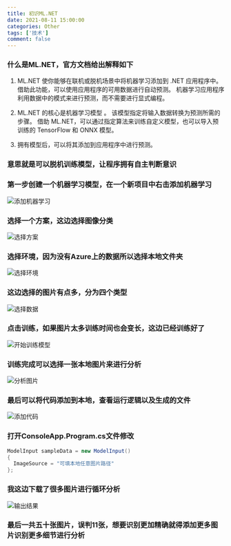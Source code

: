 ```yaml
---
title: 初识ML.NET
date: 2021-08-11 15:00:00
categories: Other
tags: ['技术'] 
comment: false
---
```

### 什么是ML.NET，官方文档给出解释如下
<!-- more -->
1. ML.NET 使你能够在联机或脱机场景中将机器学习添加到 .NET 应用程序中。 借助此功能，可以使用应用程序的可用数据进行自动预测。 机器学习应用程序利用数据中的模式来进行预测，而不需要进行显式编程。

2. ML.NET 的核心是机器学习模型 。 该模型指定将输入数据转换为预测所需的步骤。 借助 ML.NET，可以通过指定算法来训练自定义模型，也可以导入预训练的 TensorFlow 和 ONNX 模型。

3. 拥有模型后，可以将其添加到应用程序中进行预测。

### 意思就是可以脱机训练模型，让程序拥有自主判断意识
### 第一步创建一个机器学习模型，在一个新项目中右击添加机器学习
![添加机器学习](create.png)

### 选择一个方案，这边选择图像分类
![选择方案](programme.png)

### 选择环境，因为没有Azure上的数据所以选择本地文件夹
![选择环境](environment.png)

### 这边选择的图片有点多，分为四个类型
![选择数据](data.png)

### 点击训练，如果图片太多训练时间也会变长，这边已经训练好了
![开始训练模型](train.png)

### 训练完成可以选择一张本地图片来进行分析
![分析图片](assessment.png)

### 最后可以将代码添加到本地，查看运行逻辑以及生成的文件
![添加代码](code.png)

### 打开ConsoleApp.Program.cs文件修改
```csharp
ModelInput sampleData = new ModelInput()
{
  ImageSource = "可填本地任意图片路径"
};
```
### 我这边下载了很多图片进行循环分析
![输出结果](console.png)
### 最后一共五十张图片，误判11张，想要识别更加精确就得添加更多图片识别更多细节进行分析